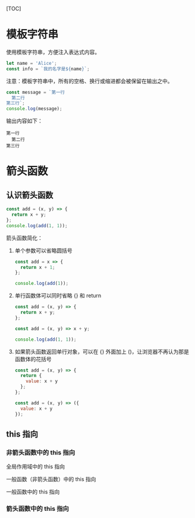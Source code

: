[TOC]

# 模板字符串

使用模板字符串，方便注入表达式内容。

```javascript
let name = 'Alice';
const info = `我的名字是${name}`;
```

注意：模板字符串中，所有的空格、换行或缩进都会被保留在输出之中。

```javascript
const message = `第一行
  第二行
第三行`;
console.log(message);
```

输出内容如下：

```
第一行
  第二行
第三行
```

# 箭头函数

## 认识箭头函数

```javascript
const add = (x, y) => {
  return x + y;
};
console.log(add(1, 1));
```

箭头函数简化：

1. 单个参数可以省略圆括号

   ```javascript
   const add = x => {
     return x + 1;
   };
   
   console.log(add(1));
   ```

2. 单行函数体可以同时省略 {} 和 return

   ```javascript
   const add = (x, y) => {
     return x + y;
   };
   
   const add = (x, y) => x + y;
   
   console.log(add(1, 1));
   ```

3. 如果箭头函数返回单行对象，可以在 {} 外面加上 ()，让浏览器不再认为那是函数体的花括号

   ```javascript
   const add = (x, y) => {
     return {
       value: x + y
     };
   };
   
   const add = (x, y) => ({
     value: x + y
   });
   ```

## this 指向

### 非箭头函数中的 this 指向

全局作用域中的 this 指向 

一般函数（非箭头函数）中的 this 指向



一般函数中的 this 指向



### 箭头函数中的 this 指向

